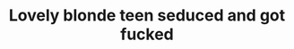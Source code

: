 ---
layout: post
title: Lovely blonde teen seduced and got fucked
duration: '09:54'
view: 200
rate: 2
video: 'http://fantasti.cc/embed/819443/'
category:
 - blonde
 - blowjob
 - outdoor
 - rough
tags: 
 - sucked
 - fucked
priority: 0.9
changefreq: daily
---
